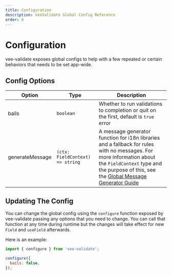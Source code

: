 ```yaml
---
title: Configuration
description: VeeValidate Global Config Reference
order: 6
---
```


# Configuration

vee-validate exposes global configs to help with a few repeated or certain behaviors that needs to be set app-wide.

## Config Options

| Option          | Type                            | Description                                                                                                                                                                                                                                             |
| --------------- | ------------------------------- | ------------------------------------------------------------------------------------------------------------------------------------------------------------------------------------------------------------------------------------------------------- |
| bails           | `boolean`                       | Whether to run validations to completion or quit on the first, default is `true` error                                                                                                                                                                  |
| generateMessage | `(ctx: FieldContext) => string` | A message generator function for i18n libraries and a fallback for rules with no messages. For more information about the `FieldContext` type and the purpose of this, see the [Global Message Generator Guide](../guide/i18n#global-message-generator) |

## Updating The Config

You can change the global config using the `configure` function exposed by vee-validate passing any options that you need to change. You can call that function at any time during runtime but the changes will take effect for new `Field` and `useField` afterwards.

Here is an example:

```js
import { configure } from 'vee-validate';

configure({
  bails: false,
});
```
